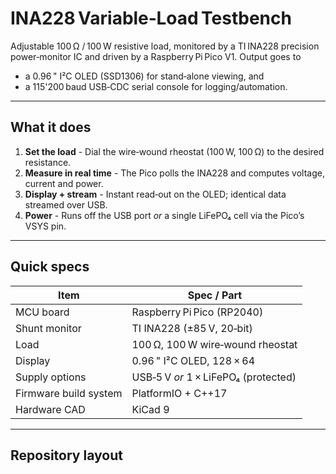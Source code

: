 # INA228 Variable‑Load Testbench

Adjustable 100 Ω / 100 W resistive load, monitored by a TI INA228 precision power‑monitor IC and driven by a Raspberry Pi Pico V1. Output goes to  
* a 0.96 " I²C OLED (SSD1306) for stand‑alone viewing, and  
* a 115'200 baud USB‑CDC serial console for logging/automation.


---

## What it does

1. **Set the load** - Dial the wire‑wound rheostat (100 W, 100 Ω) to the desired resistance.  
2. **Measure in real time** - The Pico polls the INA228 and computes voltage, current and power.  
3. **Display + stream** - Instant read‑out on the OLED; identical data streamed over USB.  
4. **Power** - Runs off the USB port *or* a single LiFePO₄ cell via the Pico’s VSYS pin.

---

## Quick specs

| Item                     | Spec / Part            |
|--------------------------|------------------------|
| MCU board                | Raspberry Pi Pico (RP2040) |
| Shunt monitor            | TI INA228 (±85 V, 20‑bit) |
| Load                     | 100 Ω, 100 W wire‑wound rheostat |
| Display                  | 0.96 " I²C OLED, 128 × 64 |
| Supply options           | USB‑5 V *or* 1 × LiFePO₄ (protected) |
| Firmware build system    | PlatformIO + C++17 |
| Hardware CAD             | KiCad 9 |


---

## Repository layout

